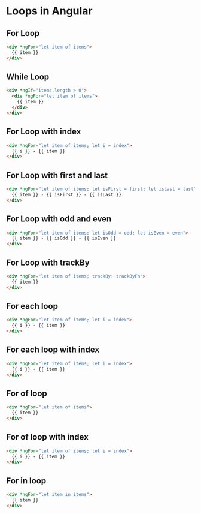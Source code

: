 # Loops in Angular

## For Loop

```html
<div *ngFor="let item of items">
  {{ item }}
</div>
```

## While Loop

```html
<div *ngIf="items.length > 0">
  <div *ngFor="let item of items">
    {{ item }}
  </div>
</div>
```

## For Loop with index

```html
<div *ngFor="let item of items; let i = index">
  {{ i }} - {{ item }}
</div>
```

## For Loop with first and last

```html
<div *ngFor="let item of items; let isFirst = first; let isLast = last">
  {{ item }} - {{ isFirst }} - {{ isLast }}
</div>
```

## For Loop with odd and even

```html
<div *ngFor="let item of items; let isOdd = odd; let isEven = even">
  {{ item }} - {{ isOdd }} - {{ isEven }}
</div>
```

## For Loop with trackBy

```html
<div *ngFor="let item of items; trackBy: trackByFn">
  {{ item }}
</div>
```

## For each loop

```html
<div *ngFor="let item of items; let i = index">
  {{ i }} - {{ item }}
</div>
```

## For each loop with index

```html
<div *ngFor="let item of items; let i = index">
  {{ i }} - {{ item }}
</div>
```

## For of loop

```html
<div *ngFor="let item of items">
  {{ item }}
</div>
```

## For of loop with index

```html
<div *ngFor="let item of items; let i = index">
  {{ i }} - {{ item }}
</div>
```

## For in loop

```html
<div *ngFor="let item in items">
  {{ item }}
</div>
```